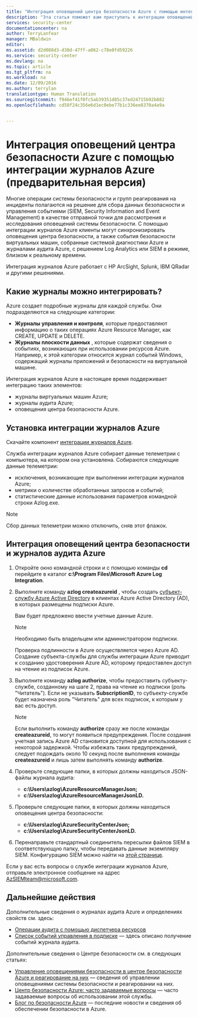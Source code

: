 ```yaml
---
title: "Интеграция оповещений центра безопасности Azure с помощью интеграции журналов Azure (предварительная версия) | Документация Майкрософт"
description: "Эта статья поможет вам приступить к интеграции оповещений центра безопасности Azure с помощью интеграции журналов Azure."
services: security-center
documentationcenter: na
author: TerryLanfear
manager: MBaldwin
editor: 
ms.assetid: d2d088d3-d38d-47ff-a062-c78e0fd59226
ms.service: security-center
ms.devlang: na
ms.topic: article
ms.tgt_pltfrm: na
ms.workload: na
ms.date: 12/09/2016
ms.author: terrylan
translationtype: Human Translation
ms.sourcegitcommit: f946ef41f0fc5ab39351d85c37ed24715b92b882
ms.openlocfilehash: cd58f24c356e6d1ec0ebe77b1c336ee8370a4a9a


---
```

# <a name="integrating-azure-security-center-alerts-with-azure-log-integration-preview"></a>Интеграция оповещений центра безопасности Azure с помощью интеграции журналов Azure (предварительная версия)
Многие операции системы безопасности и групп реагирования на инциденты полагаются на решение для сбора данных безопасности и управления событиями (SIEM, Security Information and Event Management) в качестве отправной точки для рассмотрения и исследования оповещений системы безопасности. С помощью интеграции журналов Azure клиенты могут синхронизировать оповещения центра безопасности, а также события безопасности виртуальных машин, собранные системой диагностики Azure и журналами аудита Azure, с решением Log Analytics или SIEM в режиме, близком к реальному времени.

Интеграция журналов Azure работает с HP ArcSight, Splunk, IBM QRadar и другими решениями.

## <a name="what-logs-can-i-integrate"></a>Какие журналы можно интегрировать?
Azure создает подробные журналы для каждой службы. Они подразделяются на следующие категории:

* **Журналы управления и контроля**, которые предоставляют информацию о таких операциях Azure Resource Manager, как CREATE, UPDATE и DELETE.
* **Журналы плоскости данных** , которые содержат сведения о событиях, возникающих при использовании ресурсов Azure. Например, к этой категории относится журнал событий Windows, содержащий журналы приложений и безопасности на виртуальной машине.

Интеграция журналов Azure в настоящее время поддерживает интеграцию таких элементов:

* журналы виртуальных машин Azure;
* журналы аудита Azure;
* оповещения центра безопасности Azure.

## <a name="install-azure-log-integration"></a>Установка интеграции журналов Azure
Скачайте компонент [интеграции журналов Azure](https://www.microsoft.com/download/details.aspx?id=53324).

Служба интеграции журналов Azure собирает данные телеметрии с компьютера, на котором она установлена.  Собираются следующие данные телеметрии:

* исключения, возникающие при выполнении интеграции журналов Azure;
* метрики о количестве обработанных запросов и событий;
* статистические данные использования параметров командной строки Azlog.exe.

> [!NOTE]
> Сбор данных телеметрии можно отключить, сняв этот флажок.
>
>

## <a name="integrate-azure-audit-logs-and-security-center-alerts"></a>Интеграция оповещений центра безопасности и журналов аудита Azure
1. Откройте окно командной строки и с помощью команды **cd** перейдите в каталог **c:\Program Files\Microsoft Azure Log Integration**.
2. Выполните команду **azlog createazureid** , чтобы создать [субъект-службу Azure Active Directory](../active-directory/active-directory-application-objects.md) в клиентах Azure Active Directory (AD), в которых размещены подписки Azure.

    Вам будет предложено ввести учетные данные Azure.

   > [!NOTE]
   > Необходимо быть владельцем или администратором подписки.
   >
   >

    Проверка подлинности в Azure осуществляется через Azure AD.  Создание субъекта-службы для службы интеграции Azure приводит к созданию удостоверения Azure AD, которому предоставлен доступ на чтение из подписок Azure.
3. Выполните команду **azlog authorize<SubscriptionID>**, чтобы предоставить субъекту-службе, созданному на шаге 2, права на чтение из подписки (роль "Читатель"). Если не указывать **SubscriptionID**, то субъекту-службе будет назначена роль "Читатель" для всех подписок, к которым у вас есть доступ.

   > [!NOTE]
   > Если выполнить команду **authorize** сразу же после команды **createazureid**, то могут появиться предупреждения. После создания учетная запись Azure AD становится доступной для использования с некоторой задержкой. Чтобы избежать таких предупреждений, следует подождать около 10 секунд после выполнения команды **createazureid** и лишь затем выполнять команду **authorize**.
   >
   >
4. Проверьте следующие папки, в которых должны находиться JSON-файлы журнала аудита:

   * **c:\Users\azlog\AzureResourceManagerJson;**
   * **c:\Users\azlog\AzureResourceManagerJsonLD.**
5. Проверьте следующие папки, в которых должны находиться оповещения центра безопасности:

   * **c:\Users\azlog\AzureSecurityCenterJson;**
   * **c:\Users\azlog\AzureSecurityCenterJsonLD.**
6. Перенаправьте стандартный соединитель пересылки файлов SIEM в соответствующую папку, чтобы передавать данные экземпляру SIEM. Конфигурацию SIEM можно найти на [этой странице](https://azsiempublicdrops.blob.core.windows.net/drops/ALL.htm).

Если у вас есть вопросы о службе интеграции журналов Azure, отправьте электронное сообщение на адрес [AzSIEMteam@microsoft.com](mailto:AzSIEMteam@microsoft.com).

## <a name="next-steps"></a>Дальнейшие действия
Дополнительные сведения о журналах аудита Azure и определениях свойств см. здесь:

* [Операции аудита с помощью диспетчера ресурсов](../resource-group-audit.md)
* [Список событий управления в подписке](https://msdn.microsoft.com/library/azure/dn931934.aspx) — здесь описано получение событий журнала аудита.

Дополнительные сведения о Центре безопасности см. в следующих статьях:

* [Управление оповещениями безопасности в центре безопасности Azure и реагирование на них](security-center-managing-and-responding-alerts.md) — сведения об управлении оповещениями системы безопасности и реагировании на них.
* [Центр безопасности Azure: часто задаваемые вопросы](security-center-faq.md) — часто задаваемые вопросы об использовании этой службы.
* [Блог по безопасности Azure](http://blogs.msdn.com/b/azuresecurity/) — последние новости и сведения об обеспечении безопасности в Azure.



<!--HONumber=Dec16_HO2-->


